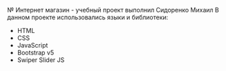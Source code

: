 № Интернет магазин - учебный проект выполнил Сидоренко Михаил
В данном проекте использовались языки и библиотеки:
- HTML
- CSS
- JavaScript
- Bootstrap v5
- Swiper Slider JS
